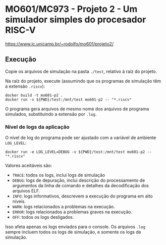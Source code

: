 # MO601/MC973 - Projeto 2 - Um simulador simples do procesador RISC-V

https://www.ic.unicamp.br/~rodolfo/mo601/projeto2/

## Execução

Copie os arquivos de simulação na pasta `./test`, relativo à raíz do projeto.

Na raíz do projeto, execute (assumindo que os programas de simulação têm a extensão `.riscv`):

    docker build -t mo601-p2 .
    docker run -v ${PWD}/test:/mnt/test mo601-p2 -- "*.riscv"

O programa gera arquivos de mesmo nome dos arquivos de programa simulados, substituindo a extensão por `.log`.

### Nível de logs da aplicação

O nível de log do programa pode ser ajustado com a variável de ambiente `LOG_LEVEL`:

    docker run -e LOG_LEVEL=DEBUG -v ${PWD}/test:/mnt/test mo601-p2 -- "*.riscv"

Valores aceitáveis são:
- `TRACE`: todos os logs, inclui logs de simulação
- `DEBUG`: logs de depuração, inclui descrição do processamento de argumentos da linha de comando e detalhes da 
decodificação dos arquivos ELF.
- `INFO`: logs informativos, descrevem a execução do programa em alto níveis.
- `WARN`: logs relacionados a problemas na execução.
- `ERROR`: logs relacionados a problemas graves na execução.
- `OFF`: todos os logs desligados.

Isso afeta apenas os logs enviados para o console. Os arquivos `.log` sempre incluem todos os logs de simulação, e
somente os logs de simulação.
